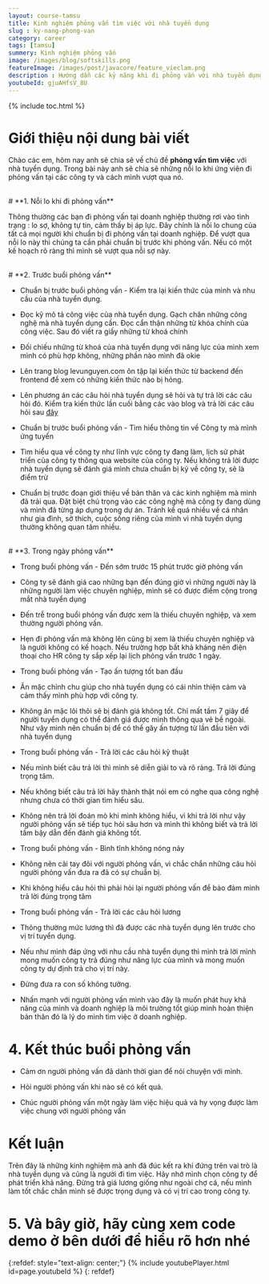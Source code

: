 ```yaml
---
layout: course-tamsu
title: Kinh nghiệm phỏng vấn tìm việc với nhà tuyển dụng
slug : ky-nang-phong-van
category: career
tags: [tamsu]
summery: Kinh nghiệm phỏng vấn  
image: /images/blog/softskills.png
featureImage: /images/post/javacore/feature_vieclam.png
description : Hướng dẫn các kỷ năng khi đi phỏng vấn với nhà tuyển dụng
youtubeId: gjuAHfsV_8U
---
```


{% include toc.html %}

# **Giới thiệu nội dung bài viết**

Chào các em, hôm nay anh sẽ chia sẽ về chủ đề <b> phỏng vấn tìm việc</b> với nhà tuyển dụng. Trong bài này anh sẽ chia sẽ những nỗi lo khi ứng viên đi phỏng vấn tại các công ty và cách mình vượt qua nó.

<br>
# **1. Nỗi lo khi đi phỏng vấn**

Thông thường các bạn đi phỏng vấn tại doanh nghiệp thường rơi vào tình trạng : lo sợ, không tự tin, cảm thấy bị áp lực. Đây chính là nỗi lo chung của tất cả mọi người khi chuẩn bị đi phỏng vấn tại doanh nghiệp. Để vượt qua nỗi lo này thì chúng ta cần phải chuẩn bị trước khi phỏng vấn. Nếu có một kế hoạch rõ ràng thì mình sẽ vượt qua nỗi sợ này.

<br>
# **2. Trước buổi phỏng vấn**

- Chuẩn bị trước buổi phỏng vấn  - Kiểm tra lại kiến thức của mình và nhu cầu của nhà tuyển dụng.

+ Đọc kỹ mô tả công việc của nhà tuyển dụng. Gạch chân những công nghệ mà nhà tuyển dụng cần. Đọc cẩn thận những từ khóa chính của công việc. Sau đó viết ra giấy những từ khoá chính

+ Đối chiếu những từ khoá của nhà tuyển dụng với năng lực của mình xem mình có phù hợp không, những phần nào mình đã okie

+ Lên trang blog levunguyen.com ôn tập lại kiến thức từ backend đến frontend để xem có những kiến thức nào bị hỏng. 

+ Lên phương án các câu hỏi nhà tuyển dụng sẽ hỏi và tự trả lời các câu hỏi đó. Kiểm tra kiến thức lần cuối bằng các vào blog và trả lời các câu hỏi sau [đây](https://levunguyen.com/career/2020/07/11/cau-hoi-phong-van-cua-nha-tuyen-dung/)

- Chuẩn bị trước buổi phỏng vấn  - Tìm hiểu thông tin về Công ty mà mình ứng tuyển

+ Tìm hiểu qua về công ty như lĩnh vực công ty đang làm, lịch sử phát triển của công ty thông qua website của công ty.
Nếu không trả lời được nhà tuyển dụng sẽ đánh giá mình chưa chuẩn bị kỷ về công ty, sẽ là điểm trừ

+ Chuẩn bị trước đoạn giới thiệu về bản thân và các kinh nghiệm mà mình đã trải qua. Đặt biệt chú trọng vào các công nghệ mà công ty đang dùng và mình đã từng áp dụng trong dự án. Tránh kể quá nhiều về cá nhân như gia đình, sở thích, cuộc sống riêng của mình vì nhà tuyển dụng thường không quan tâm nhiều.

<br>
# **3. Trong ngày phỏng vấn**

- Trong buổi phỏng vấn - Đến sớm trước 15 phút trước giờ phỏng vấn

+ Công ty sẽ đánh giá cao những bạn đến đúng giờ vì những người này là những người làm việc chuyên nghiệp, mình sẽ có được điểm cộng trong mắt nhà tuyển dụng

+ Đến trễ trong buổi phỏng vấn được xem là thiếu chuyên nghiệp, và xem thường người phỏng vấn.

+ Hẹn đi phỏng vấn mà không lên cũng bị xem là thiếu chuyên nghiệp và là người không có kế hoạch. Nếu trường hợp bất khả kháng nên điện thoại cho HR công ty sắp xếp lại lịch phỏng vấn trước 1 ngày.

- Trong buổi phỏng vấn - Tạo ấn tượng tốt ban đầu 

+ Ăn mặc chỉnh chu giúp cho nhà tuyển dụng có cái nhìn thiện cảm và cảm thấy mình phù hợp với công ty.

+ Không ăn mặc lôi thôi sẽ bị đánh giá không tốt. Chỉ mất tầm 7 giây để người tuyển dụng có thể đánh giá được mình thông qua vẻ bề ngoài. Như vậy mình nên chuẩn bị để có thể gây ấn tượng từ lần đầu tiên với nhà tuyển dụng

- Trong buổi phỏng vấn - Trả lời các câu hỏi kỹ thuật 

+ Nếu mình biết câu trả lời thì mình sẽ diễn giải to và rõ ràng. Trả lời đúng trọng tâm.

+ Nếu không biết câu trả lời hãy thành thật nói em có nghe qua công nghệ nhưng chưa có thời gian tìm hiểu sâu.

+ Không nên trả lời đoán mò khi mình không hiểu, vì khi trả lời như vậy người phỏng vấn sẽ tiếp tục hỏi sâu hơn và mình thì không biết và trả lời tầm bậy dẫn đến đánh giá không tốt.

- Trong buổi phỏng vấn - Bình tĩnh không nóng nảy 

+ Không nên cãi tay đôi với người phỏng vấn, vì chắc chắn những câu hỏi người phỏng vấn đưa ra đã có sự chuẩn bị.

+ Khi không hiểu câu hỏi thì phải hỏi lại người phỏng vấn để bảo đảm mình trả lời đúng trọng tâm

- Trong buổi phỏng vấn - Trả lời các câu hỏi lương

+ Thông thường mức lương thì đã được các nhà tuyển dụng lên trước cho vị trí tuyển dụng.

+ Nếu như mình đáp ứng với nhu cầu nhà tuyển dụng thì mình trả lời mình mong muốn công ty trả đúng như năng lực của mình và mong muốn công ty dự định trả cho vị trí này. 

+ Đừng đưa ra con số không tưởng.

+ Nhấn mạnh với người phỏng vấn mình vào đây là muốn phát huy khả năng của mình và doanh nghiệp là môi trường tốt giúp mình hoàn thiện bản thân đó là lý do mình tìm việc ở doanh nghiệp.

# **4. Kết thúc buổi  phỏng vấn**

+ Cảm ơn người phỏng vấn đã dành thời gian để nói chuyện với mình.

+ Hỏi người phỏng vấn khi nào sẽ có kết quả.

+ Chúc người phỏng vấn một ngày làm việc hiệu quả và hy vọng được làm việc chung với người phỏng vấn


# **Kết luận**

Trên đây là những kinh nghiệm mà anh đã đúc kết ra khi đứng trên vai trò là nhà tuyển dụng và cũng là người đi tìm việc.
Hãy nhớ mình chọn công ty để phát triển khả năng. Đừng trả giá lương giống như ngoài chợ cá, nếu mình làm tốt chắc chắn mình sẽ được trọng dụng và có vị trí cao trong công ty.


# **5. Và bây giờ, hãy cùng xem code demo ở bên dưới để hiểu rõ hơn nhé**

{:refdef: style="text-align: center;"}
{% include youtubePlayer.html id=page.youtubeId %}
{: refdef}